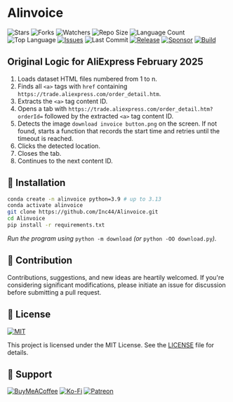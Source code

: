# Alinvoice

![Stars](https://img.shields.io/github/stars/Inc44/Alinvoice?style=social)
![Forks](https://img.shields.io/github/forks/Inc44/Alinvoice?style=social)
![Watchers](https://img.shields.io/github/watchers/Inc44/Alinvoice?style=social)
![Repo Size](https://img.shields.io/github/repo-size/Inc44/Alinvoice)
![Language Count](https://img.shields.io/github/languages/count/Inc44/Alinvoice)
![Top Language](https://img.shields.io/github/languages/top/Inc44/Alinvoice)
[![Issues](https://img.shields.io/github/issues/Inc44/Alinvoice)](https://github.com/Inc44/Alinvoice/issues?q=is%3Aopen+is%3Aissue)
![Last Commit](https://img.shields.io/github/last-commit/Inc44/Alinvoice?color=red)
[![Release](https://img.shields.io/github/release/Inc44/Alinvoice.svg)](https://github.com/Inc44/Alinvoice/releases)
[![Sponsor](https://img.shields.io/static/v1?label=Sponsor&message=%E2%9D%A4&logo=GitHub&color=%23fe8e86)](https://github.com/sponsors/Inc44)
[![Build](https://github.com/Inc44/Alinvoice/actions/workflows/build.yml/badge.svg)](https://github.com/Inc44/Alinvoice/actions/workflows/build.yml)

## Original Logic for AliExpress February 2025

1. Loads dataset HTML files numbered from 1 to n.
2. Finds all `<a>` tags with `href` containing `https://trade.aliexpress.com/order_detail.htm`.
3. Extracts the `<a>` tag content ID.
4. Opens a tab with `https://trade.aliexpress.com/order_detail.htm?orderId=` followed by the extracted `<a>` tag content ID.
5. Detects the image `download invoice button.png` on the screen. If not found, starts a function that records the start time and retries until the timeout is reached.
6. Clicks the detected location.
7. Closes the tab.
8. Continues to the next content ID.

## 🚀 Installation

```bash
conda create -n alinvoice python=3.9 # up to 3.13
conda activate alinvoice
git clone https://github.com/Inc44/Alinvoice.git
cd Alinvoice
pip install -r requirements.txt
```

_Run the program using_ `python -m download` _(or_ `python -OO download.py`_)._

## 🤝 Contribution

Contributions, suggestions, and new ideas are heartily welcomed. If you're considering significant modifications, please initiate an issue for discussion before submitting a pull request.

## 📜 License

[![MIT](https://img.shields.io/badge/License-MIT-lightgrey.svg)](https://opensource.org/licenses/MIT)

This project is licensed under the MIT License. See the [LICENSE](LICENSE) file for details.

## 💖 Support

[![BuyMeACoffee](https://img.shields.io/badge/Buy%20Me%20a%20Coffee-ffdd00?style=for-the-badge&logo=buy-me-a-coffee&logoColor=black)](https://buymeacoffee.com/xamituchido)
[![Ko-Fi](https://img.shields.io/badge/Ko--fi-F16061?style=for-the-badge&logo=ko-fi&logoColor=white)](https://ko-fi.com/inc44)
[![Patreon](https://img.shields.io/badge/Patreon-F96854?style=for-the-badge&logo=patreon&logoColor=white)](https://www.patreon.com/Inc44)